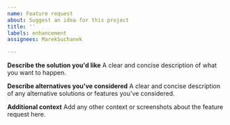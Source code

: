 ```yaml
---
name: Feature request
about: Suggest an idea for this project
title: ''
labels: enhancement
assignees: MarekSuchanek

---
```


**Describe the solution you'd like**
A clear and concise description of what you want to happen.

**Describe alternatives you've considered**
A clear and concise description of any alternative solutions or features you've considered.

**Additional context**
Add any other context or screenshots about the feature request here.
